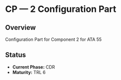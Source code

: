 # CP — 2 Configuration Part

## Overview
Configuration Part for Component 2 for ATA 55

## Status
- **Current Phase:** CDR
- **Maturity:** TRL 6

